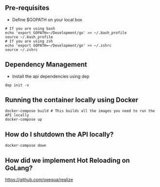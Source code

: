 
## Pre-requisites
* Define $GOPATH on your local box
```
# If you are using bash
echo 'export GOPATH=~/Development/go' >> ~/.bash_profile
source ~/.bash_profile
# If you are using zsh
echo 'export GOPATH=~/Development/go' >> ~/.zshrc
source ~/.zshrc
```

## Dependency Management

* Install the api dependencies using dep
```
dep init -v
```

## Running the container locally using Docker
```
docker-compose build # This builds all the images you need to run the API locally
docker-compose up
```

## How do I shutdown the API locally?
```
docker-compose down
```

## How did we implement Hot Reloading on GoLang?

https://github.com/oxequa/realize
